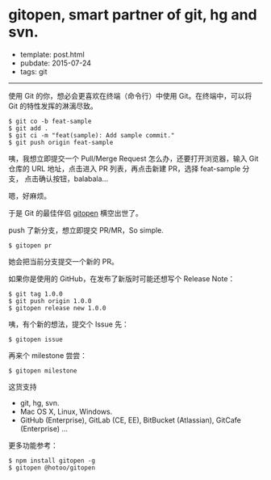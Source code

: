 
# gitopen, smart partner of git, hg and svn.

- template: post.html
- pubdate: 2015-07-24
- tags: git

----

使用 Git 的你，想必会更喜欢在终端（命令行）中使用 Git。在终端中，可以将 Git
的特性发挥的淋漓尽致。

```
$ git co -b feat-sample
$ git add .
$ git ci -m "feat(sample): Add sample commit."
$ git push origin feat-sample
```

咦，我想立即提交一个 Pull/Merge Request 怎么办，还要打开浏览器，输入 Git
仓库的 URL 地址，点击进入 PR 列表，再点击新建 PR，选择 feat-sample 分支，
点击确认按钮，balabala...

嗯，好麻烦。

于是 Git 的最佳伴侣 [gitopen](https://github.com/hotoo/gitopen) 横空出世了。

push 了新分支，想立即提交 PR/MR，So simple.

```
$ gitopen pr
```

她会把当前分支提交一个新的 PR。

如果你是使用的 GitHub，在发布了新版时可能还想写个 Release Note：

```
$ git tag 1.0.0
$ git push origin 1.0.0
$ gitopen release new 1.0.0
```

咦，有个新的想法，提交个 Issue 先：

```
$ gitopen issue
```

再来个 milestone 尝尝：


```
$ gitopen milestone
```

这货支持

* git, hg, svn.
* Mac OS X, Linux, Windows.
* GitHub (Enterprise), GitLab (CE, EE), BitBucket (Atlassian), GitCafe (Enterprise) ...

更多功能参考：

```
$ npm install gitopen -g
$ gitopen @hotoo/gitopen
```
